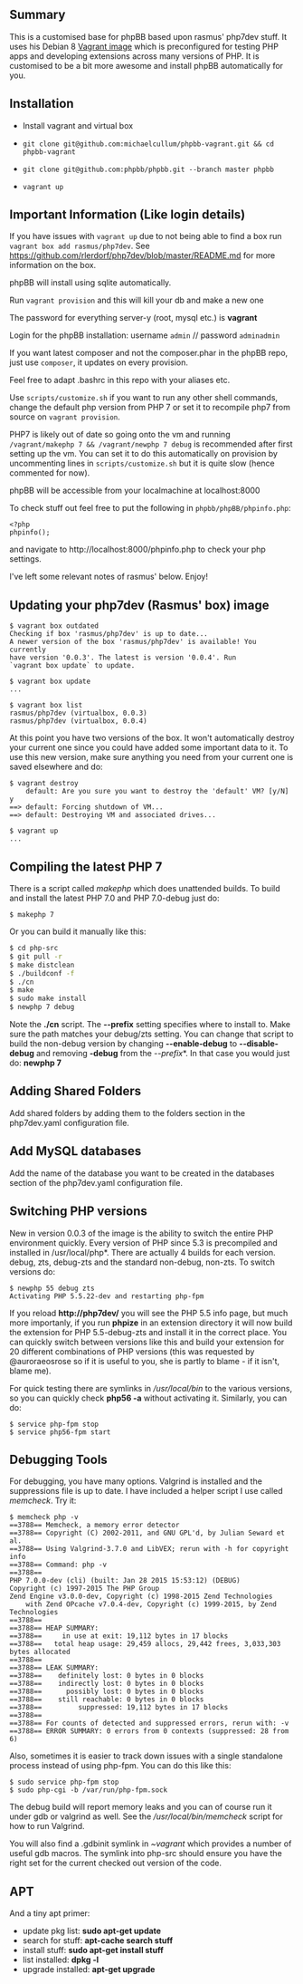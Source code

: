 ## Summary
This is a customised base for phpBB based upon rasmus' php7dev stuff. It uses his Debian 8 [Vagrant image](https://atlas.hashicorp.com/rasmus/boxes/php7dev) which is preconfigured for testing PHP apps and developing extensions across many versions of PHP. It is customised to be a bit more awesome and install phpBB automatically for you.

## Installation

* Install vagrant and virtual box

* `git clone git@github.com:michaelcullum/phpbb-vagrant.git && cd phpbb-vagrant`

* `git clone git@github.com:phpbb/phpbb.git --branch master phpbb`

* `vagrant up`

## Important Information (Like login details)

If you have issues with `vagrant up` due to not being able to find a box run `vagrant box add rasmus/php7dev`. See https://github.com/rlerdorf/php7dev/blob/master/README.md for more information on the box.

phpBB will install using sqlite automatically.

Run `vagrant provision` and this will kill your db and make a new one

The password for everything server-y (root, mysql etc.) is **vagrant**

Login for the phpBB installation: username `admin` // password `adminadmin`

If you want latest composer and not the composer.phar in the phpBB repo,
just use `composer`, it updates on every provision.

Feel free to adapt .bashrc in this repo with your aliases etc.

Use `scripts/customize.sh` if you want to run any other shell commands, change
the default php version from PHP 7 or set it to recompile php7 from source on
`vagrant provision`.

PHP7 is likely out of date so going onto the vm and running
`/vagrant/makephp 7 && /vagrant/newphp 7 debug` is recommended after first
setting up the vm. You can set it to do this automatically on provision by
uncommenting lines in `scripts/customize.sh` but it is quite slow (hence
commented for now).

phpBB will be accessible from your localmachine at localhost:8000

To check stuff out feel free to put the following in `phpbb/phpBB/phpinfo.php`:

```
<?php
phpinfo();
```

and navigate to http://localhost:8000/phpinfo.php to check your php settings.

I've left some relevant notes of rasmus' below. Enjoy!

## Updating your php7dev (Rasmus' box) image

```
$ vagrant box outdated
Checking if box 'rasmus/php7dev' is up to date...
A newer version of the box 'rasmus/php7dev' is available! You currently
have version '0.0.3'. The latest is version '0.0.4'. Run
`vagrant box update` to update.

$ vagrant box update
...

$ vagrant box list
rasmus/php7dev (virtualbox, 0.0.3)
rasmus/php7dev (virtualbox, 0.0.4)
```

At this point you have two versions of the box. It won't automatically destroy your current one since you could have added some important data to it.
To use this new version, make sure anything you need from your current one is saved elsewhere and do:

```
$ vagrant destroy
    default: Are you sure you want to destroy the 'default' VM? [y/N] y
==> default: Forcing shutdown of VM...
==> default: Destroying VM and associated drives...

$ vagrant up
...
```

## Compiling the latest PHP 7

There is a script called *makephp* which does unattended builds.
To build and install the latest PHP 7.0 and PHP 7.0-debug just do:

```
$ makephp 7
```

Or you can build it manually like this:

```bash
$ cd php-src
$ git pull -r
$ make distclean
$ ./buildconf -f
$ ./cn
$ make
$ sudo make install
$ newphp 7 debug
```

Note the **./cn** script. The **--prefix** setting specifies where to install to. Make sure the path matches your debug/zts setting. You can change that script to build the non-debug version by changing **--enable-debug** to **--disable-debug** and removing **-debug** from the *--prefix**. In that case you would just do: **newphp 7**

## Adding Shared Folders

Add shared folders by adding them to the folders section in the php7dev.yaml configuration file.

## Add MySQL databases

Add the name of the database you want to be created in the databases section of the php7dev.yaml configuration file.

## Switching PHP versions

New in version 0.0.3 of the image is the ability to switch the entire PHP environment quickly. Every version of PHP since 5.3 is precompiled and installed in /usr/local/php*. There are actually 4 builds for each version. debug, zts, debug-zts and the standard non-debug, non-zts. To switch versions do:

```
$ newphp 55 debug zts
Activating PHP 5.5.22-dev and restarting php-fpm
```
If you reload **http://php7dev/** you will see the PHP 5.5 info page, but much more importanly, if you run **phpize** in an extension directory it will now build the extension for PHP 5.5-debug-zts and install it in the correct place. You can quickly switch between versions like this and build your extension for 20 different combinations of PHP versions (this was requested by @auroraeosrose so if it is useful to you, she is partly to blame - if it isn't, blame me).

For quick testing there are symlinks in */usr/local/bin* to the various versions, so you can quickly check **php56 -a** without activating it. Similarly, you can do:

```
$ service php-fpm stop
$ service php56-fpm start
```

## Debugging Tools

For debugging, you have many options. Valgrind is installed and the suppressions file is up to date. I have included a helper script I use called *memcheck*. Try it:

```valgrind
$ memcheck php -v
==3788== Memcheck, a memory error detector
==3788== Copyright (C) 2002-2011, and GNU GPL'd, by Julian Seward et al.
==3788== Using Valgrind-3.7.0 and LibVEX; rerun with -h for copyright info
==3788== Command: php -v
==3788==
PHP 7.0.0-dev (cli) (built: Jan 28 2015 15:53:12) (DEBUG)
Copyright (c) 1997-2015 The PHP Group
Zend Engine v3.0.0-dev, Copyright (c) 1998-2015 Zend Technologies
    with Zend OPcache v7.0.4-dev, Copyright (c) 1999-2015, by Zend Technologies
==3788==
==3788== HEAP SUMMARY:
==3788==     in use at exit: 19,112 bytes in 17 blocks
==3788==   total heap usage: 29,459 allocs, 29,442 frees, 3,033,303 bytes allocated
==3788==
==3788== LEAK SUMMARY:
==3788==    definitely lost: 0 bytes in 0 blocks
==3788==    indirectly lost: 0 bytes in 0 blocks
==3788==      possibly lost: 0 bytes in 0 blocks
==3788==    still reachable: 0 bytes in 0 blocks
==3788==         suppressed: 19,112 bytes in 17 blocks
==3788==
==3788== For counts of detected and suppressed errors, rerun with: -v
==3788== ERROR SUMMARY: 0 errors from 0 contexts (suppressed: 28 from 6)
```

Also, sometimes it is easier to track down issues with a single standalone process instead of using php-fpm. You can do this like this:

```
$ sudo service php-fpm stop
$ sudo php-cgi -b /var/run/php-fpm.sock
```

The debug build will report memory leaks and you can of course run it
under gdb or valgrind as well. See the */usr/local/bin/memcheck* script
for how to run Valgrind.

You will also find a .gdbinit symlink in *~vagrant* which provides a number of useful gdb macros. The symlink into php-src should ensure you have the right set for the current checked out version of the code.

## APT

And a tiny apt primer:
* update pkg list: **sudo apt-get update**
* search for stuff: **apt-cache search stuff**
* install stuff: **sudo apt-get install stuff**
* list installed: **dpkg -l**
* upgrade installed: **apt-get upgrade**
